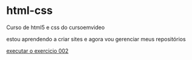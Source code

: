 # html-css
 Curso de html5 e css do cursoemvideo


estou aprendendo a criar sites e agora vou gerenciar meus repositórios

<a href="https://gustavopedrett1.github.io/html-css/exercicios/ex002/index.html">executar o exercicio 002</a>